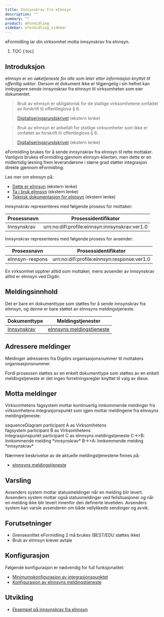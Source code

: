 ```yaml
---
title: Innsynskrav fra eInnsyn
description: ""
summary: ""
product: eFormidling
sidebar: eformidling_sidebar
---
```


eFormidling lar din virksomhet motta innsynskrav fra eInnsyn.

1. TOC
{:toc}

## Introduksjon

eInnsyn er _en søketjeneste for alle som leter etter informasjon knyttet til offentlig sektor_. Dersom et dokument ikke
er tilgjengelig i sin helhet kan innbyggere sende innsynskrav fra eInnsyn til virksomheten som eier dokumentet.

> Bruk av eInnsyn er obligatorisk for de statlige virksomhetene omfattet av forskrift til offentleglova § 6.
>
> [Digitaliseringsrundskrivet](https://www.regjeringen.no/no/dokumenter/digitaliseringsrundskrivet/id2895185/) (ekstern lenke)

> Bruk av eInnsyn er anbefalt for statlige virksomheter som ikke er omfattet av forskrift til offentleglova § 6.
>
> [Digitaliseringsrundskrivet](https://www.regjeringen.no/no/dokumenter/digitaliseringsrundskrivet/id2895185/) (ekstern lenke)

eFormidling brukes for å sende innsynskrav fra eInnsyn til rette mottaker. Vanligvis brukes eFormidling gjennom
eInnsyn-klienten, men dette er en midlertidig løsning frem leverandørene i større grad støtter integrasjon direkte
gjennom eFormidling.

Les mer om eInnsyn på:

- [Dette er eInnsyn](https://samarbeid.digdir.no/einnsyn/dette-er-einnsyn/81) (ekstern lenke)
- [Ta i bruk eInnsyn](https://samarbeid.digdir.no/einnsyn/ta-i-bruk-einnsyn/99) (ekstern lenke)
- [Teknisk dokumentasjon for eInnsyn](https://docs.digdir.no/docs/eInnsyn/) (ekstern lenke)

Innsynskrav representeres med følgende prosess for mottaker:

| **Prosessnavn** | **Prosessidentifikator**                       |
|-----------------|------------------------------------------------|
| Innsynskrav     | urn:no:difi:profile:einnsyn:innsynskrav:ver1.0 |

Innsynskrav representeres med følgende prosess for avsender:

| **Prosessnavn**  | **Prosessidentifikator**                    |
|------------------|---------------------------------------------|
| eInnsyn-respons  | urn:no:difi:profile:einnsyn:response:ver1.0 |

En virksomhet opptrer alltid som mottaker, mens avsender av innsynskrav alltid er eInnsyn ved Digdir.

## Meldingsinnhold

Det er bare en dokumenttype som støttes for å sende innsynskrav fra eInnsyn, og denne er bare støttet av eInnsyns
meldingstjeneste.

| **Dokumenttype**                                      | **Meldingstjenester**                                                                 |
|-------------------------------------------------------|---------------------------------------------------------------------------------------|
| [Innsynskrav](../Utvikling/Dokumenttyper/innsynskrav) | [eInnsyns meldingstjeneste](../Utvikling/Meldingstjenester/einnsyns_meldingstjeneste) |

## Adressere meldinger

Meldinger adresseres fra Digdirs organisasjonsnummer til mottakers organisasjonsnummer.

Fordi prosessen støttes av en enkelt dokumenttype som støttes av en enkelt meldingstjeneste er det ingen
forretningsregler knyttet til valg av disse.

## Motta meldinger

Virksomhetens fagsystem mottar kontinuerlig innkommende meldinger fra virksomhetens integrasjonspunkt som igjen mottar
meldingene fra eInnsyns meldingstjeneste.

<div class="mermaid">
sequenceDiagram
participant A as Virksomhetens<br>fagsystem
participant B as Virksomhetens<br>integrasjonspunkt
participant C as eInnsyns meldingstjeneste
C->>B: Innkommende melding *innsynskrav*
B->>A: Innkommende melding *innsynskrav*
</div>

Nærmere beskrivelse av de aktuelle meldingstjenestene finnes på:
- [eInnsyns meldingstjeneste](../Utvikling/Meldingstjenester/einnsyns_meldingstjeneste)

## Varsling

Avsenders system mottar statusmeldinger når en melding blir levert. Avsenders system mottar også statusmeldinger ved
feilsituasjoner og når en melding ikke blir levert innenfor den definerte levetiden. Avsenders system kan varsle
avsenderen om både vellykkede sendinger og avvik.

## Forutsetninger

- Grensesnittet eFormidling 2 må brukes (BEST/EDU støttes ikke)
- Bruk av eInnsyn krever avtale

## Konfigurasjon

Følgende konfigurasjon er nødvendig for full funksjonalitet:

- [Minimumskonfigurasjon av integrasjonspunktet](../installasjon/installasjon#minimumskonfigurasjon)
- [Konfigurasjon av eInnsyns meldingstjeneste](../installasjon/installasjon#konfigurere-einnsyns-meldingstjeneste-dpe)

## Utvikling

- [Eksempel på innsynskrav fra eInnsyn](../Utvikling/Eksempel/innsynskrav)
